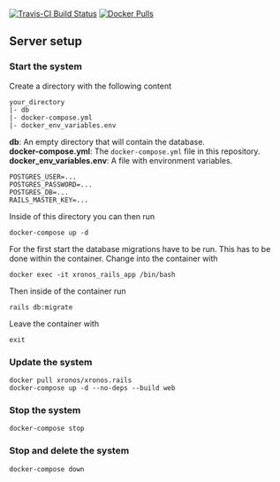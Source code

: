 [![Travis-CI Build
Status](https://travis-ci.org/xronos-ch/xronos.rails.svg?branch=master)](https://travis-ci.org/xronos-ch/xronos.rails)
[![Docker Pulls](https://img.shields.io/docker/pulls/xronos/xronos.rails)](https://hub.docker.com/r/xronos/xronos.rails/)

## Server setup

### Start the system

Create a directory with the following content

```
your_directory
|- db
|- docker-compose.yml
|- docker_env_variables.env
```

**db**: An empty directory that will contain the database.  
**docker-compose.yml**: The `docker-compose.yml` file in this repository.  
**docker_env_variables.env**: A file with environment variables.

```
POSTGRES_USER=...
POSTGRES_PASSWORD=...
POSTGRES_DB=...
RAILS_MASTER_KEY=...
```

Inside of this directory you can then run

```
docker-compose up -d
```

For the first start the database migrations have to be run. This has to be done within the container. Change into the container with 

```
docker exec -it xronos_rails_app /bin/bash
```

Then inside of the container run

```
rails db:migrate
```

Leave the container with

```
exit
```

### Update the system

```
docker pull xronos/xronos.rails
docker-compose up -d --no-deps --build web
```

### Stop the system

```
docker-compose stop
```

### Stop and delete the system

```
docker-compose down
```

